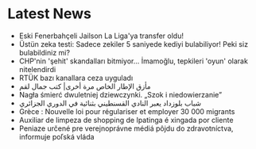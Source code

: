 # Latest News
-  Eski Fenerbahçeli Jailson La Liga'ya transfer oldu!
-  Üstün zeka testi: Sadece zekiler 5 saniyede kediyi bulabiliyor! Peki siz bulabildiniz mi?
-  CHP'nin 'şehit' skandalları bitmiyor... İmamoğlu, tepkileri 'oyun' olarak nitelendirdi
-  RTÜK bazı kanallara ceza uyguladı
-  مأزق الإطار الخاص مرة أخرى| كتب جمال لقم
-  Nagła śmierć dwuletniej dziewczynki. „Szok i niedowierzanie”
-  شباب بلوزداد يعبر النادي القسنطيني بثنائية في الدوري الجزائري
-  Grèce : Nouvelle loi pour régulariser et employer 30 000 migrants
-  Auxiliar de limpeza de shopping de Ipatinga é xingada por cliente
-  Peniaze určené pre verejnoprávne médiá pôjdu do zdravotníctva, informuje poľská vláda
